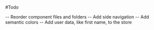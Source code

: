 #Todo

-- Reorder component files and folders
-- Add side navigation
-- Add semantic colors
-- Add user data, like first name, to the store